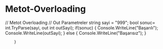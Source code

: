 # Metot-Overloading
 //  Metot Overloading
            // Out Parametreler
            string sayi = "999";
          bool sonuc=  int.TryParse(sayi, out int outSayi);
            if(sonuc)
            {
                Console.WriteLine("Başarılı");
                Console.WriteLine(outSayi);
            }
            else
            {
                Console.WriteLine("Başarısız");
            }

        }

